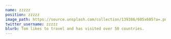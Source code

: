 ```yaml
---
name: zzzzz
position: zzzzz
image_path: https://source.unsplash.com/collection/139386/605x605?a=.png
twitter_username: zzzzz
blurb: Tom likes to travel and has visited over 50 countries.
---
```

